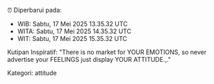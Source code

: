 ⏰ Diperbarui pada:
- WIB: Sabtu, 17 Mei 2025 13.35.32 UTC
- WITA: Sabtu, 17 Mei 2025 14.35.32 UTC
- WIT: Sabtu, 17 Mei 2025 15.35.32 UTC

Kutipan Inspiratif:
"There is no market for YOUR EMOTIONS, so never advertise your FEELINGS just display YOUR ATTITUDE.,."


Kategori: attitude

